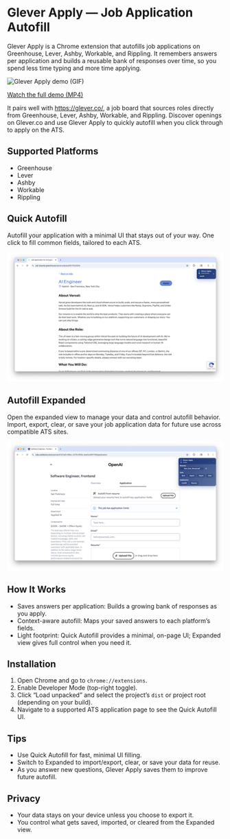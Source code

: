 # Glever Apply — Job Application Autofill

Glever Apply is a Chrome extension that autofills job applications on Greenhouse, Lever, Ashby, Workable, and Rippling. It remembers answers per application and builds a reusable bank of responses over time, so you spend less time typing and more time applying.

![Glever Apply demo (GIF)](assets/GleverApply.gif)

[Watch the full demo (MP4)](assets/GleverApply.mp4)

It pairs well with https://glever.co/, a job board that sources roles directly from Greenhouse, Lever, Ashby, Workable, and Rippling. Discover openings on Glever.co and use Glever Apply to quickly autofill when you click through to apply on the ATS.

## Supported Platforms

- Greenhouse
- Lever
- Ashby
- Workable
- Rippling

## Quick Autofill

Autofill your application with a minimal UI that stays out of your way. One click to fill common fields, tailored to each ATS.

![Greenhouse Quick](assets/GreenhouseQuick.png)

## Autofill Expanded

Open the expanded view to manage your data and control autofill behavior. Import, export, clear, or save your job application data for future use across compatible ATS sites.

![Ashby Full](assets/AshbyFull.png)

## How It Works

- Saves answers per application: Builds a growing bank of responses as you apply.
- Context-aware autofill: Maps your saved answers to each platform’s fields.
- Light footprint: Quick Autofill provides a minimal, on-page UI; Expanded view gives full control when you need it.

## Installation

1. Open Chrome and go to `chrome://extensions`.
2. Enable Developer Mode (top-right toggle).
3. Click “Load unpacked” and select the project’s `dist` or project root (depending on your build).
4. Navigate to a supported ATS application page to see the Quick Autofill UI.

## Tips

- Use Quick Autofill for fast, minimal UI filling.
- Switch to Expanded to import/export, clear, or save your data for reuse.
- As you answer new questions, Glever Apply saves them to improve future autofill.

## Privacy

- Your data stays on your device unless you choose to export it.
- You control what gets saved, imported, or cleared from the Expanded view.
